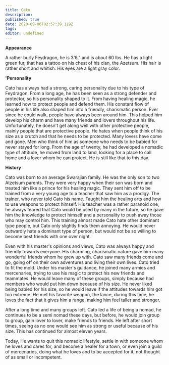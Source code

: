 ```yaml
---
title: Cato
description: 
published: true
date: 2020-09-06T02:57:39.119Z
tags: 
editor: undefined
---
```


**Appearance**

A rather burly Feydragon, he is 3'6," and is about 60 lbs. He has a light green fur, that has a tattoo on his chest of his clan, the Azetsum. His hair is rather short and whitish. His eyes are a light gray color.

**'Personality**

Cato has always had a strong, caring personality due to his type of Feydragon. From a long age, he has been seen as a strong defender and protector, so his personality shaped to it. From having healing magic, he learned how to protect people and defend them. His constant flow of people in his life also shaped him into a friendly, charismatic person. Ever since he could walk, people have always been around him. This helped him develop his charm and have many friends and lovers throughout his life. Unfortunately, he doesn't get along well with other protective people, mainly people that are protective people. He hates when people think of his size as a crutch and that he needs to be protected. Many lovers have come and gone. Men who think of him as someone who needs to be babied for never stayed for long. From the age of twenty, he had developed a nomadic type of attitude, he moved from land to land, looking for a place to call home and a lover whom he can protect. He is still like that to this day.

**History**

Cato was born to an average Swarajian family. He was the only son to two Atzetsum parents. They were very happy when their son was born and treated him like a prince for his healing magic. They sent him off to be trained from a very young age to a teacher that saw him as a prodigy. The trainer, who never told Cato his name. Taught him the healing arts and how to use weapons to protect himself. His teacher was a rather paranoid one, he always feared that Cato would be used by many in the future, so he gave him the knowledge to protect himself and a personality to push away those who may control him. This training almost made Cato hate other dominant type people, but Cato only slightly finds them annoying. He would never outwardly hate a dominant type of person, but would not be so willing to become best friends with one over night.

Even with his master's opinions and views, Cato was always happy and friendly towards everyone. His charming, charismatic nature gave him many wonderful friends whom he grew up with. Cato saw many friends come and go, going off on their own adventures and living their own lives. Cato tried to fit the mold. Under his master's guidance, he joined many armies and mercenaries, trying to use his magic to protect his new friends and teammates. He would leave many of these groups, simply because had members who would put him down because of his size. He never liked being babied for his size, so he would leave if the attitudes towards him got too extreme. He met his favorite weapon, the lance, during this time, he loves the fact that it gives him a range, making him feel taller and stronger.

After a long time and many groups left. Cato led a life of being a nomad, he continues to be a semi nomad these days, but before, he would join group to group, gain lover to lover, make friends to friends. He left after short times, seeing as no one would see him as strong or useful because of his size. This has continued for almost eleven years.

Today, He wants to quit this nomadic lifestyle, settle in with someone whom he loves and cares for, and become a healer for a town, or even join a guild of mercenaries, doing what he loves and to be accepted for it, not thought of as small or incompetent.